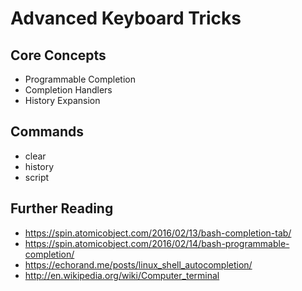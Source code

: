 # Advanced Keyboard Tricks

## Core Concepts

- Programmable Completion
- Completion Handlers
- History Expansion

## Commands

- clear
- history
- script

## Further Reading

- https://spin.atomicobject.com/2016/02/13/bash-completion-tab/
- https://spin.atomicobject.com/2016/02/14/bash-programmable-completion/
- https://echorand.me/posts/linux_shell_autocompletion/
- http://en.wikipedia.org/wiki/Computer_terminal